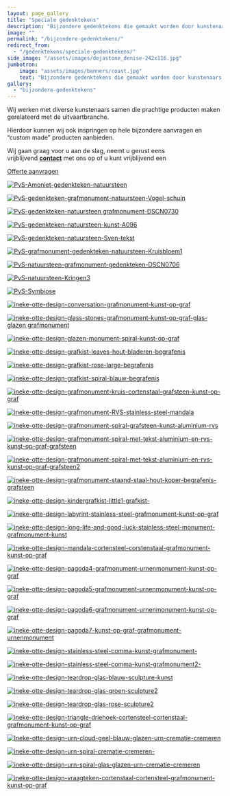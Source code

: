 ```yaml
---
layout: page_gallery
title: "Speciale gedenktekens"
description: "Bijzondere gedenktekens die gemaakt worden door kunstenaars zoals beelden, kisten, urnen"
image: ""
permalink: "/bijzondere-gedenktekens/"
redirect_from:
  - "/gedenktekens/speciale-gedenktekens/"
side_image: "/assets/images/dejastone_denise-242x116.jpg"
jumbotron:
    image: "assets/images/banners/coast.jpg"
    text: "Bijzondere gedenktekens die gemaakt worden door kunstenaars zoals beelden, kisten, urnen"
gallery: 
  - "bijzondere-gedenktekens"  
---
```


Wij werken met diverse kunstenaars samen die prachtige producten maken gerelateerd met de uitvaartbranche.

Hierdoor kunnen wij ook inspringen op hele bijzondere aanvragen en “custom made” producten aanbieden.

Wij gaan graag voor u aan de slag, neemt u gerust eens vrijblijvend **[contact](https://www.dejastone.nl/contact/)** met ons op of u kunt vrijblijvend een

[Offerte aanvragen](https://www.dejastone.nl/contact/)

 [![PvS-Amoniet-gedenkteken-natuursteen](https://www.dejastone.nl/wp-content/gallery/bijzondere-gedenktekens/thumbs/thumbs_PvS-Amoniet-gedenkteken-natuursteen.jpg "PvS-Amoniet-gedenkteken-natuursteen")](https://www.dejastone.nl/wp-content/gallery/bijzondere-gedenktekens/PvS-Amoniet-gedenkteken-natuursteen.jpg) 

 [![PvS-gedenkteken-grafmonument-natuursteen-Vogel-schuin](https://www.dejastone.nl/wp-content/gallery/bijzondere-gedenktekens/thumbs/thumbs_PvS-gedenkteken-grafmonument-natuursteen-Vogel-schuin.JPG "PvS-gedenkteken-grafmonument-natuursteen-Vogel-schuin")](https://www.dejastone.nl/wp-content/gallery/bijzondere-gedenktekens/PvS-gedenkteken-grafmonument-natuursteen-Vogel-schuin.JPG) 

 [![PvS-gedenkteken-natuursteen grafmonument-DSCN0730](https://www.dejastone.nl/wp-content/gallery/bijzondere-gedenktekens/thumbs/thumbs_PvS-gedenkteken-natuursteen-grafmonument-DSCN0730.JPG "PvS-gedenkteken-natuursteen grafmonument-DSCN0730")](https://www.dejastone.nl/wp-content/gallery/bijzondere-gedenktekens/PvS-gedenkteken-natuursteen-grafmonument-DSCN0730.JPG) 

 [![PvS-gedenkteken-natuursteen-kunst-A096](https://www.dejastone.nl/wp-content/gallery/bijzondere-gedenktekens/thumbs/thumbs_PvS-gedenkteken-natuursteen-kunst-A096.JPG "PvS-gedenkteken-natuursteen-kunst-A096")](https://www.dejastone.nl/wp-content/gallery/bijzondere-gedenktekens/PvS-gedenkteken-natuursteen-kunst-A096.JPG) 

 [![PvS-gedenkteken-natuursteen-Sven-tekst](https://www.dejastone.nl/wp-content/gallery/bijzondere-gedenktekens/thumbs/thumbs_PvS-gedenkteken-natuursteen-Sven-tekst.jpg "PvS-gedenkteken-natuursteen-Sven-tekst")](https://www.dejastone.nl/wp-content/gallery/bijzondere-gedenktekens/PvS-gedenkteken-natuursteen-Sven-tekst.jpg) 

 [![PvS-grafmonument-gedenkteken-natuursteen-Kruisbloem1](https://www.dejastone.nl/wp-content/gallery/bijzondere-gedenktekens/thumbs/thumbs_PvS-grafmonument-gedenkteken-natuursteen-Kruisbloem1.JPG "PvS-grafmonument-gedenkteken-natuursteen-Kruisbloem1")](https://www.dejastone.nl/wp-content/gallery/bijzondere-gedenktekens/PvS-grafmonument-gedenkteken-natuursteen-Kruisbloem1.JPG) 

 [![PvS-natuursteen-grafmonument-gedenkteken-DSCN0706](https://www.dejastone.nl/wp-content/gallery/bijzondere-gedenktekens/thumbs/thumbs_PvS-natuursteen-grafmonument-gedenkteken-DSCN0706.JPG "PvS-natuursteen-grafmonument-gedenkteken-DSCN0706")](https://www.dejastone.nl/wp-content/gallery/bijzondere-gedenktekens/PvS-natuursteen-grafmonument-gedenkteken-DSCN0706.JPG) 

 [![PvS-natuursteen-Kringen3](https://www.dejastone.nl/wp-content/gallery/bijzondere-gedenktekens/thumbs/thumbs_PvS-natuursteen-Kringen3.jpg "PvS-natuursteen-Kringen3")](https://www.dejastone.nl/wp-content/gallery/bijzondere-gedenktekens/PvS-natuursteen-Kringen3.jpg) 

 [![PvS-Symbiose](https://www.dejastone.nl/wp-content/gallery/bijzondere-gedenktekens/thumbs/thumbs_PvS-Symbiose.jpg "PvS-Symbiose")](https://www.dejastone.nl/wp-content/gallery/bijzondere-gedenktekens/PvS-Symbiose.jpg) 

 [![ineke-otte-design-conversation-grafmonument-kunst-op-graf](https://www.dejastone.nl/wp-content/gallery/bijzondere-gedenktekens/thumbs/thumbs_ineke-otte-design-conversation-grafmonument-kunst-op-graf.jpg "ineke-otte-design-conversation-grafmonument-kunst-op-graf")](https://www.dejastone.nl/wp-content/gallery/bijzondere-gedenktekens/ineke-otte-design-conversation-grafmonument-kunst-op-graf.jpg) 

 [![ineke-otte-design-glass-stones-grafmonument-kunst-op-graf-glas-glazen grafmonument](https://www.dejastone.nl/wp-content/gallery/bijzondere-gedenktekens/thumbs/thumbs_ineke-otte-design-glass-stones-grafmonument-kunst-op-graf-glas-glazen-grafmonument.jpg "ineke-otte-design-glass-stones-grafmonument-kunst-op-graf-glas-glazen grafmonument")](https://www.dejastone.nl/wp-content/gallery/bijzondere-gedenktekens/ineke-otte-design-glass-stones-grafmonument-kunst-op-graf-glas-glazen-grafmonument.jpg) 

 [![ineke-otte-design-glazen-monument-spiral-kunst-op-graf](https://www.dejastone.nl/wp-content/gallery/bijzondere-gedenktekens/thumbs/thumbs_ineke-otte-design-glazen-monument-spiral-kunst-op-graf.jpg "ineke-otte-design-glazen-monument-spiral-kunst-op-graf")](https://www.dejastone.nl/wp-content/gallery/bijzondere-gedenktekens/ineke-otte-design-glazen-monument-spiral-kunst-op-graf.jpg) 

 [![ineke-otte-design-grafkist-leaves-hout-bladeren-begrafenis](https://www.dejastone.nl/wp-content/gallery/bijzondere-gedenktekens/thumbs/thumbs_ineke-otte-design-grafkist-leaves-hout-bladeren-begrafenis.jpg "ineke-otte-design-grafkist-leaves-hout-bladeren-begrafenis")](https://www.dejastone.nl/wp-content/gallery/bijzondere-gedenktekens/ineke-otte-design-grafkist-leaves-hout-bladeren-begrafenis.jpg) 

 [![ineke-otte-design-grafkist-rose-large-begrafenis](https://www.dejastone.nl/wp-content/gallery/bijzondere-gedenktekens/thumbs/thumbs_ineke-otte-design-grafkist-rose-large-begrafenis.jpg "ineke-otte-design-grafkist-rose-large-begrafenis")](https://www.dejastone.nl/wp-content/gallery/bijzondere-gedenktekens/ineke-otte-design-grafkist-rose-large-begrafenis.jpg) 

 [![ineke-otte-design-grafkist-spiral-blauw-begrafenis](https://www.dejastone.nl/wp-content/gallery/bijzondere-gedenktekens/thumbs/thumbs_ineke-otte-design-grafkist-spiral-blauw-begrafenis.jpg "ineke-otte-design-grafkist-spiral-blauw-begrafenis")](https://www.dejastone.nl/wp-content/gallery/bijzondere-gedenktekens/ineke-otte-design-grafkist-spiral-blauw-begrafenis.jpg) 

 [![ineke-otte-design-grafmonument-kruis-cortenstaal-grafsteen-kunst-op-graf](https://www.dejastone.nl/wp-content/gallery/bijzondere-gedenktekens/thumbs/thumbs_ineke-otte-design-grafmonument-kruis-cortenstaal-grafsteen-kunst-op-graf.jpg "ineke-otte-design-grafmonument-kruis-cortenstaal-grafsteen-kunst-op-graf")](https://www.dejastone.nl/wp-content/gallery/bijzondere-gedenktekens/ineke-otte-design-grafmonument-kruis-cortenstaal-grafsteen-kunst-op-graf.jpg) 

 [![ineke-otte-design-grafmonument-RVS-stainless-steel-mandala](https://www.dejastone.nl/wp-content/gallery/bijzondere-gedenktekens/thumbs/thumbs_ineke-otte-design-grafmonument-RVS-stainless-steel-mandala.jpg "ineke-otte-design-grafmonument-RVS-stainless-steel-mandala")](https://www.dejastone.nl/wp-content/gallery/bijzondere-gedenktekens/ineke-otte-design-grafmonument-RVS-stainless-steel-mandala.jpg) 

 [![ineke-otte-design-grafmonument-spiral-grafsteen-kunst-aluminium-rvs](https://www.dejastone.nl/wp-content/gallery/bijzondere-gedenktekens/thumbs/thumbs_ineke-otte-design-grafmonument-spiral-grafsteen-kunst-aluminium-rvs.jpg "ineke-otte-design-grafmonument-spiral-grafsteen-kunst-aluminium-rvs")](https://www.dejastone.nl/wp-content/gallery/bijzondere-gedenktekens/ineke-otte-design-grafmonument-spiral-grafsteen-kunst-aluminium-rvs.jpg) 

 [![ineke-otte-design-grafmonument-spiral-met-tekst-aluminium-en-rvs-kunst-op-graf-grafsteen](https://www.dejastone.nl/wp-content/gallery/bijzondere-gedenktekens/thumbs/thumbs_ineke-otte-design-grafmonument-spiral-met-tekst-aluminium-en-rvs-kunst-op-graf-grafsteen.jpg "ineke-otte-design-grafmonument-spiral-met-tekst-aluminium-en-rvs-kunst-op-graf-grafsteen")](https://www.dejastone.nl/wp-content/gallery/bijzondere-gedenktekens/ineke-otte-design-grafmonument-spiral-met-tekst-aluminium-en-rvs-kunst-op-graf-grafsteen.jpg) 

 [![ineke-otte-design-grafmonument-spiral-met-tekst-aluminium-en-rvs-kunst-op-graf-grafsteen2](https://www.dejastone.nl/wp-content/gallery/bijzondere-gedenktekens/thumbs/thumbs_ineke-otte-design-grafmonument-spiral-met-tekst-aluminium-en-rvs-kunst-op-graf-grafsteen2.jpg "ineke-otte-design-grafmonument-spiral-met-tekst-aluminium-en-rvs-kunst-op-graf-grafsteen2")](https://www.dejastone.nl/wp-content/gallery/bijzondere-gedenktekens/ineke-otte-design-grafmonument-spiral-met-tekst-aluminium-en-rvs-kunst-op-graf-grafsteen2.jpg) 

 [![ineke-otte-design-grafmonument-staand-staal-hout-koper-begrafenis-grafsteen](https://www.dejastone.nl/wp-content/gallery/bijzondere-gedenktekens/thumbs/thumbs_ineke-otte-design-grafmonument-staand-staal-hout-koper-begrafenis-grafsteen.jpg "ineke-otte-design-grafmonument-staand-staal-hout-koper-begrafenis-grafsteen")](https://www.dejastone.nl/wp-content/gallery/bijzondere-gedenktekens/ineke-otte-design-grafmonument-staand-staal-hout-koper-begrafenis-grafsteen.jpg) 

 [![ineke-otte-design-kindergrafkist-little1-grafkist-](https://www.dejastone.nl/wp-content/gallery/bijzondere-gedenktekens/thumbs/thumbs_ineke-otte-design-kindergrafkist-little1-grafkist-.jpg "ineke-otte-design-kindergrafkist-little1-grafkist-")](https://www.dejastone.nl/wp-content/gallery/bijzondere-gedenktekens/ineke-otte-design-kindergrafkist-little1-grafkist-.jpg) 

 [![ineke-otte-design-labyrint-stainless-steel-grafmonument-kunst-op-graf](https://www.dejastone.nl/wp-content/gallery/bijzondere-gedenktekens/thumbs/thumbs_ineke-otte-design-labyrint-stainless-steel-grafmonument-kunst-op-graf.jpg "ineke-otte-design-labyrint-stainless-steel-grafmonument-kunst-op-graf")](https://www.dejastone.nl/wp-content/gallery/bijzondere-gedenktekens/ineke-otte-design-labyrint-stainless-steel-grafmonument-kunst-op-graf.jpg) 

 [![ineke-otte-design-long-life-and-good-luck-stainless-steel-monument-grafmonument-kunst](https://www.dejastone.nl/wp-content/gallery/bijzondere-gedenktekens/thumbs/thumbs_ineke-otte-design-long-life-and-good-luck-stainless-steel-monument-grafmonument-kunst.jpg "ineke-otte-design-long-life-and-good-luck-stainless-steel-monument-grafmonument-kunst")](https://www.dejastone.nl/wp-content/gallery/bijzondere-gedenktekens/ineke-otte-design-long-life-and-good-luck-stainless-steel-monument-grafmonument-kunst.jpg) 

 [![ineke-otte-design-mandala-cortensteel-corstenstaal-grafmonument-kunst-op-graf](https://www.dejastone.nl/wp-content/gallery/bijzondere-gedenktekens/thumbs/thumbs_ineke-otte-design-mandala-cortensteel-corstenstaal-grafmonument-kunst-op-graf.jpg "ineke-otte-design-mandala-cortensteel-corstenstaal-grafmonument-kunst-op-graf")](https://www.dejastone.nl/wp-content/gallery/bijzondere-gedenktekens/ineke-otte-design-mandala-cortensteel-corstenstaal-grafmonument-kunst-op-graf.jpg) 

 [![ineke-otte-design-pagoda4-grafmonument-urnenmonument-kunst-op-graf](https://www.dejastone.nl/wp-content/gallery/bijzondere-gedenktekens/thumbs/thumbs_ineke-otte-design-pagoda4-grafmonument-urnenmonument-kunst-op-graf.jpg "ineke-otte-design-pagoda4-grafmonument-urnenmonument-kunst-op-graf")](https://www.dejastone.nl/wp-content/gallery/bijzondere-gedenktekens/ineke-otte-design-pagoda4-grafmonument-urnenmonument-kunst-op-graf.jpg) 

 [![ineke-otte-design-pagoda5-grafmonument-urnenmonument-kunst-op-graf](https://www.dejastone.nl/wp-content/gallery/bijzondere-gedenktekens/thumbs/thumbs_ineke-otte-design-pagoda5-grafmonument-urnenmonument-kunst-op-graf.jpg "ineke-otte-design-pagoda5-grafmonument-urnenmonument-kunst-op-graf")](https://www.dejastone.nl/wp-content/gallery/bijzondere-gedenktekens/ineke-otte-design-pagoda5-grafmonument-urnenmonument-kunst-op-graf.jpg) 

 [![ineke-otte-design-pagoda6-grafmonument-urnenmonument-kunst-op-graf](https://www.dejastone.nl/wp-content/gallery/bijzondere-gedenktekens/thumbs/thumbs_ineke-otte-design-pagoda6-grafmonument-urnenmonument-kunst-op-graf.jpg "ineke-otte-design-pagoda6-grafmonument-urnenmonument-kunst-op-graf")](https://www.dejastone.nl/wp-content/gallery/bijzondere-gedenktekens/ineke-otte-design-pagoda6-grafmonument-urnenmonument-kunst-op-graf.jpg) 

 [![ineke-otte-design-pagoda7-kunst-op-graf-grafmonument-urnenmonument](https://www.dejastone.nl/wp-content/gallery/bijzondere-gedenktekens/thumbs/thumbs_ineke-otte-design-pagoda7-kunst-op-graf-grafmonument-urnenmonument.jpg "ineke-otte-design-pagoda7-kunst-op-graf-grafmonument-urnenmonument")](https://www.dejastone.nl/wp-content/gallery/bijzondere-gedenktekens/ineke-otte-design-pagoda7-kunst-op-graf-grafmonument-urnenmonument.jpg) 

 [![ineke-otte-design-stainless-steel-comma-kunst-grafmonument-](https://www.dejastone.nl/wp-content/gallery/bijzondere-gedenktekens/thumbs/thumbs_ineke-otte-design-stainless-steel-comma-kunst-grafmonument-.jpg "ineke-otte-design-stainless-steel-comma-kunst-grafmonument-")](https://www.dejastone.nl/wp-content/gallery/bijzondere-gedenktekens/ineke-otte-design-stainless-steel-comma-kunst-grafmonument-.jpg) 

 [![ineke-otte-design-stainless-steel-comma-kunst-grafmonument2-](https://www.dejastone.nl/wp-content/gallery/bijzondere-gedenktekens/thumbs/thumbs_ineke-otte-design-stainless-steel-comma-kunst-grafmonument2-.jpg "ineke-otte-design-stainless-steel-comma-kunst-grafmonument2-")](https://www.dejastone.nl/wp-content/gallery/bijzondere-gedenktekens/ineke-otte-design-stainless-steel-comma-kunst-grafmonument2-.jpg) 

 [![ineke-otte-design-teardrop-glas-blauw-sculpture-kunst](https://www.dejastone.nl/wp-content/gallery/bijzondere-gedenktekens/thumbs/thumbs_ineke-otte-design-teardrop-glas-blauw-sculpture-kunst.jpg "ineke-otte-design-teardrop-glas-blauw-sculpture-kunst")](https://www.dejastone.nl/wp-content/gallery/bijzondere-gedenktekens/ineke-otte-design-teardrop-glas-blauw-sculpture-kunst.jpg) 

 [![ineke-otte-design-teardrop-glas-groen-sculpture2](https://www.dejastone.nl/wp-content/gallery/bijzondere-gedenktekens/thumbs/thumbs_ineke-otte-design-teardrop-glas-groen-sculpture2.jpg "ineke-otte-design-teardrop-glas-groen-sculpture2")](https://www.dejastone.nl/wp-content/gallery/bijzondere-gedenktekens/ineke-otte-design-teardrop-glas-groen-sculpture2.jpg) 

 [![ineke-otte-design-teardrop-glas-rose-sculpture2](https://www.dejastone.nl/wp-content/gallery/bijzondere-gedenktekens/thumbs/thumbs_ineke-otte-design-teardrop-glas-rose-sculpture2.jpg "ineke-otte-design-teardrop-glas-rose-sculpture2")](https://www.dejastone.nl/wp-content/gallery/bijzondere-gedenktekens/ineke-otte-design-teardrop-glas-rose-sculpture2.jpg) 

 [![ineke-otte-design-triangle-driehoek-cortensteel-cortenstaal-grafmonument-kunst-op-graf](https://www.dejastone.nl/wp-content/gallery/bijzondere-gedenktekens/thumbs/thumbs_ineke-otte-design-triangle-driehoek-cortensteel-cortenstaal-grafmonument-kunst-op-graf.jpg "ineke-otte-design-triangle-driehoek-cortensteel-cortenstaal-grafmonument-kunst-op-graf")](https://www.dejastone.nl/wp-content/gallery/bijzondere-gedenktekens/ineke-otte-design-triangle-driehoek-cortensteel-cortenstaal-grafmonument-kunst-op-graf.jpg) 

 [![Ineke-otte-design-urn-cloud-geel-blauw-glazen-urn-crematie-cremeren](https://www.dejastone.nl/wp-content/gallery/bijzondere-gedenktekens/thumbs/thumbs_Ineke-otte-design-urn-cloud-geel-blauw-glazen-urn-crematie-cremeren.jpg "Ineke-otte-design-urn-cloud-geel-blauw-glazen-urn-crematie-cremeren")](https://www.dejastone.nl/wp-content/gallery/bijzondere-gedenktekens/Ineke-otte-design-urn-cloud-geel-blauw-glazen-urn-crematie-cremeren.jpg) 

 [![ineke-otte-design-urn-spiral-crematie-cremeren-](https://www.dejastone.nl/wp-content/gallery/bijzondere-gedenktekens/thumbs/thumbs_ineke-otte-design-urn-spiral-crematie-cremeren-.jpg "ineke-otte-design-urn-spiral-crematie-cremeren-")](https://www.dejastone.nl/wp-content/gallery/bijzondere-gedenktekens/ineke-otte-design-urn-spiral-crematie-cremeren-.jpg) 

 [![ineke-otte-design-urn-spiral-glas-glazen-urn-crematie-cremeren](https://www.dejastone.nl/wp-content/gallery/bijzondere-gedenktekens/thumbs/thumbs_ineke-otte-design-urn-spiral-glas-glazen-urn-crematie-cremeren.jpg "ineke-otte-design-urn-spiral-glas-glazen-urn-crematie-cremeren")](https://www.dejastone.nl/wp-content/gallery/bijzondere-gedenktekens/ineke-otte-design-urn-spiral-glas-glazen-urn-crematie-cremeren.jpg) 

 [![ineke-otte-design-vraagteken-cortenstaal-cortensteel-grafmonument-kunst-op-graf](https://www.dejastone.nl/wp-content/gallery/bijzondere-gedenktekens/thumbs/thumbs_ineke-otte-design-vraagteken-cortenstaal-cortensteel-grafmonument-kunst-op-graf.jpg "ineke-otte-design-vraagteken-cortenstaal-cortensteel-grafmonument-kunst-op-graf")](https://www.dejastone.nl/wp-content/gallery/bijzondere-gedenktekens/ineke-otte-design-vraagteken-cortenstaal-cortensteel-grafmonument-kunst-op-graf.jpg)